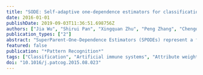 ```yaml
---
title: "SODE: Self-adaptive one-dependence estimators for classification"
date: 2016-01-01
publishDate: 2019-09-03T11:36:51.698756Z
authors: ["Jia Wu", "Shirui Pan", "Xingquan Zhu", "Peng Zhang", "Chengqi Zhang"]
publication_types: ["2"]
abstract: "SuperParent-One-Dependence Estimators (SPODEs) represent a family of semi-naive Bayesian classifiers which relax the attribute independence assumption of Naive Bayes (NB) to allow each attribute to depend on a common single attribute (superparent). SPODEs can effectively handle data with attribute dependency but still inherent NB's key advantages such as computational efficiency and robustness for high dimensional data. In reality, determining an optimal superparent for SPODEs is difficult. One common approach is to use weighted combinations of multiple SPODEs, each having a different superparent with a properly assigned weight value (i.e., a weight value is assigned to each attribute). In this paper, we propose a self-adaptive SPODEs, namely SODE, which uses immunity theory in artificial immune systems to automatically and self-adaptively select the weight for each single SPODE. SODE does not need to know the importance of individual SPODE nor the relevance among SPODEs, and can flexibly and efficiently search optimal weight values for each SPODE during the learning process. Extensive experiments and comparisons on 56 benchmark data sets, and validations on image and text classification, demonstrate that SODE outperforms state-of-the-art weighted SPODE algorithms and is suitable for a wide range of learning tasks. Results also confirm that SODE provides an appropriate balance between runtime efficiency and accuracy."
featured: false
publication: "*Pattern Recognition*"
tags: ["Classification", "Artificial immune systems", "Attribute weighting", "Evolutionary machine learning", "Naive Bayes", "Self-adaptive"]
doi: "10.1016/j.patcog.2015.08.023"
---
```



